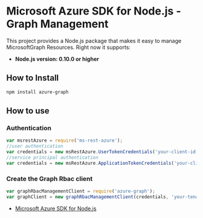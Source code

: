 # Microsoft Azure SDK for Node.js - Graph Management

This project provides a Node.js package that makes it easy to manage MicrosoftGraph Resources. Right now it supports:
- **Node.js version: 0.10.0 or higher**

## How to Install

```bash
npm install azure-graph
```

## How to use

### Authentication

 ```javascript
 var msrestAzure = require('ms-rest-azure');
 //user authentication
 var credentials = new msRestAzure.UserTokenCredentials('your-client-id', 'your-domain', 'your-username', 'your-password', 'your-redirect-uri');
 //service principal authentication
 var credentials = new msRestAzure.ApplicationTokenCredentials('your-client-id', 'your-domain', 'your-secret');
 ```

### Create the Graph Rbac client

```javascript
var graphRbacManagementClient = require('azure-graph');
var graphClient = new graphRbacManagementClient(credentials, 'your-tenant-id');
```

- [Microsoft Azure SDK for Node.js](https://github.com/Azure/azure-sdk-for-node)